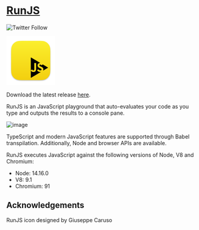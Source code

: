 # [RunJS](https://runjs.app)

![Twitter Follow](https://img.shields.io/twitter/follow/runjs_app?style=social)

![icon](docs/icon.png)

Download the latest release [here](https://github.com/lukehaas/runjs/releases).

RunJS is an JavaScript playground that auto-evaluates your code as you type and outputs the results to a console pane.

![image](docs/runjs1.png)

TypeScript and modern JavaScript features are supported through Babel transpilation. Additionally, Node and browser APIs are available.

RunJS executes JavaScript against the following versions of Node, V8 and Chromium:

- Node: 14.16.0
- V8: 9.1
- Chromium: 91

## Acknowledgements

RunJS icon designed by Giuseppe Caruso